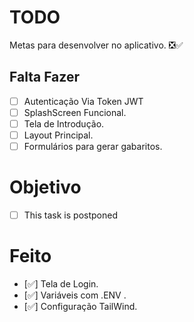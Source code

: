 # TODO

Metas para desenvolver no aplicativo. ❎✅

## Falta Fazer

- [ ] Autenticação Via Token JWT
- [ ] SplashScreen Funcional.
- [ ] Tela de Introdução.
- [ ] Layout Principal.
- [ ] Formulários para gerar gabaritos.

# Objetivo

- [ ] This task is postponed

# Feito

- [✅] Tela de Login.
- [✅] Variáveis com .ENV .
- [✅] Configuração TailWind.
